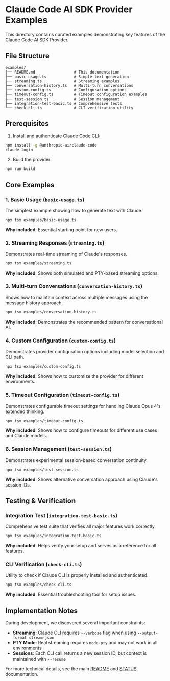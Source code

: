 # Claude Code AI SDK Provider Examples

This directory contains curated examples demonstrating key features of the Claude Code AI SDK Provider.

## File Structure

```
examples/
├── README.md                 # This documentation
├── basic-usage.ts            # Simple text generation
├── streaming.ts              # Streaming examples
├── conversation-history.ts   # Multi-turn conversations
├── custom-config.ts          # Configuration options
├── timeout-config.ts         # Timeout configuration examples
├── test-session.ts           # Session management
├── integration-test-basic.ts # Comprehensive tests
└── check-cli.ts              # CLI verification utility
```

## Prerequisites

1. Install and authenticate Claude Code CLI:
```bash
npm install -g @anthropic-ai/claude-code
claude login
```

2. Build the provider:
```bash
npm run build
```

## Core Examples

### 1. Basic Usage (`basic-usage.ts`)
The simplest example showing how to generate text with Claude.
```bash
npx tsx examples/basic-usage.ts
```
**Why included**: Essential starting point for new users.

### 2. Streaming Responses (`streaming.ts`)
Demonstrates real-time streaming of Claude's responses.
```bash
npx tsx examples/streaming.ts
```
**Why included**: Shows both simulated and PTY-based streaming options.

### 3. Multi-turn Conversations (`conversation-history.ts`)
Shows how to maintain context across multiple messages using the message history approach.
```bash
npx tsx examples/conversation-history.ts
```
**Why included**: Demonstrates the recommended pattern for conversational AI.

### 4. Custom Configuration (`custom-config.ts`)
Demonstrates provider configuration options including model selection and CLI path.
```bash
npx tsx examples/custom-config.ts
```
**Why included**: Shows how to customize the provider for different environments.

### 5. Timeout Configuration (`timeout-config.ts`)
Demonstrates configurable timeout settings for handling Claude Opus 4's extended thinking.
```bash
npx tsx examples/timeout-config.ts
```
**Why included**: Shows how to configure timeouts for different use cases and Claude models.

### 6. Session Management (`test-session.ts`)
Demonstrates experimental session-based conversation continuity.
```bash
npx tsx examples/test-session.ts
```
**Why included**: Shows alternative conversation approach using Claude's session IDs.

## Testing & Verification

### Integration Test (`integration-test-basic.ts`)
Comprehensive test suite that verifies all major features work correctly.
```bash
npx tsx examples/integration-test-basic.ts
```
**Why included**: Helps verify your setup and serves as a reference for all features.

### CLI Verification (`check-cli.ts`)
Utility to check if Claude CLI is properly installed and authenticated.
```bash
npx tsx examples/check-cli.ts
```
**Why included**: Essential troubleshooting tool for setup issues.

## Implementation Notes

During development, we discovered several important constraints:
- **Streaming**: Claude CLI requires `--verbose` flag when using `--output-format stream-json`
- **PTY Mode**: Real streaming requires `node-pty` and may not work in all environments
- **Sessions**: Each CLI call returns a new session ID, but context is maintained with `--resume`

For more technical details, see the main [README](../README.md) and [STATUS](../STATUS.md) documentation.